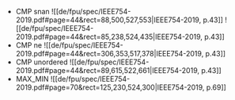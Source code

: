 - CMP snan
![[de/fpu/spec/IEEE754-2019.pdf#page=44&rect=88,500,527,553|IEEE754-2019, p.43]]
![[de/fpu/spec/IEEE754-2019.pdf#page=44&rect=85,238,524,435|IEEE754-2019, p.43]]
- CMP ne
![[de/fpu/spec/IEEE754-2019.pdf#page=44&rect=306,353,517,378|IEEE754-2019, p.43]]
- CMP unordered
![[de/fpu/spec/IEEE754-2019.pdf#page=44&rect=89,615,522,661|IEEE754-2019, p.43]]
- MAX_MIN
![[de/fpu/spec/IEEE754-2019.pdf#page=70&rect=125,230,524,300|IEEE754-2019, p.69]]

